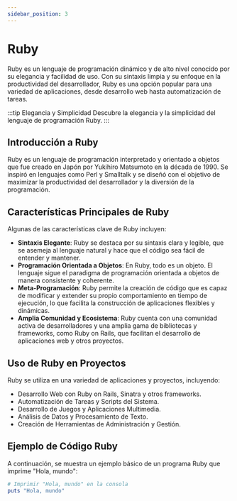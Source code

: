 ```yaml
---
sidebar_position: 3
---
```


# Ruby

Ruby es un lenguaje de programación dinámico y de alto nivel conocido por su elegancia y facilidad de uso. Con su sintaxis limpia y su enfoque en la productividad del desarrollador, Ruby es una opción popular para una variedad de aplicaciones, desde desarrollo web hasta automatización de tareas.

:::tip Elegancia y Simplicidad
Descubre la elegancia y la simplicidad del lenguaje de programación Ruby.
:::

## Introducción a Ruby

Ruby es un lenguaje de programación interpretado y orientado a objetos que fue creado en Japón por Yukihiro Matsumoto en la década de 1990. Se inspiró en lenguajes como Perl y Smalltalk y se diseñó con el objetivo de maximizar la productividad del desarrollador y la diversión de la programación.

## Características Principales de Ruby

Algunas de las características clave de Ruby incluyen:

- **Sintaxis Elegante**: Ruby se destaca por su sintaxis clara y legible, que se asemeja al lenguaje natural y hace que el código sea fácil de entender y mantener.
- **Programación Orientada a Objetos**: En Ruby, todo es un objeto. El lenguaje sigue el paradigma de programación orientada a objetos de manera consistente y coherente.
- **Meta-Programación**: Ruby permite la creación de código que es capaz de modificar y extender su propio comportamiento en tiempo de ejecución, lo que facilita la construcción de aplicaciones flexibles y dinámicas.
- **Amplia Comunidad y Ecosistema**: Ruby cuenta con una comunidad activa de desarrolladores y una amplia gama de bibliotecas y frameworks, como Ruby on Rails, que facilitan el desarrollo de aplicaciones web y otros proyectos.

## Uso de Ruby en Proyectos

Ruby se utiliza en una variedad de aplicaciones y proyectos, incluyendo:

- Desarrollo Web con Ruby on Rails, Sinatra y otros frameworks.
- Automatización de Tareas y Scripts del Sistema.
- Desarrollo de Juegos y Aplicaciones Multimedia.
- Análisis de Datos y Procesamiento de Texto.
- Creación de Herramientas de Administración y Gestión.

## Ejemplo de Código Ruby

A continuación, se muestra un ejemplo básico de un programa Ruby que imprime "Hola, mundo":

```ruby
# Imprimir "Hola, mundo" en la consola
puts "Hola, mundo"
